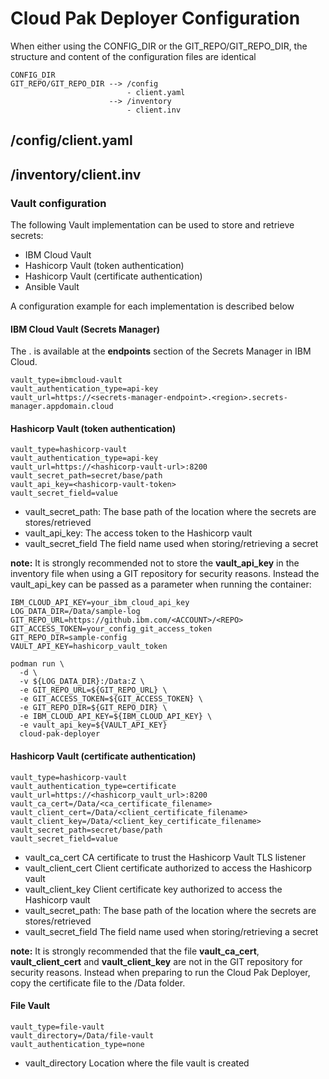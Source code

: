 # Cloud Pak Deployer Configuration

When either using the CONFIG_DIR or the GIT_REPO/GIT_REPO_DIR, the structure and content of the configuration files are identical

```
CONFIG_DIR  
GIT_REPO/GIT_REPO_DIR --> /config
                          - client.yaml
                      --> /inventory
                          - client.inv
```

## /config/client.yaml


## /inventory/client.inv


### Vault configuration

The following Vault implementation can be used to store and retrieve secrets:
- IBM Cloud Vault
- Hashicorp Vault (token authentication)
- Hashicorp Vault (certificate authentication)
- Ansible Vault

A configuration example for each implementation is described below

#### IBM Cloud Vault (Secrets Manager)

The <secrets-manager-endpoint>.<region> is available at the **endpoints** section of the Secrets Manager in IBM Cloud.
```
vault_type=ibmcloud-vault
vault_authentication_type=api-key
vault_url=https://<secrets-manager-endpoint>.<region>.secrets-manager.appdomain.cloud
```

#### Hashicorp Vault (token authentication)

```
vault_type=hashicorp-vault
vault_authentication_type=api-key
vault_url=https://<hashicorp-vault-url>:8200
vault_secret_path=secret/base/path
vault_api_key=<hashicorp-vault-token>
vault_secret_field=value
```

- vault_secret_path:
  The base path of the location where the secrets are stores/retrieved
- vault_api_key:
  The access token to the Hashicorp vault
- vault_secret_field
  The field name used when storing/retrieving a secret

**note:**
It is strongly recommended not to store the **vault_api_key** in the inventory file when using a GIT repository for security reasons. Instead the vault_api_key can be passed as a parameter when running the container:
```
IBM_CLOUD_API_KEY=your_ibm_cloud_api_key
LOG_DATA_DIR=/Data/sample-log
GIT_REPO_URL=https://github.ibm.com/<ACCOUNT>/<REPO>
GIT_ACCESS_TOKEN=your_config_git_access_token
GIT_REPO_DIR=sample-config
VAULT_API_KEY=hashicorp_vault_token

podman run \
  -d \
  -v ${LOG_DATA_DIR}:/Data:Z \
  -e GIT_REPO_URL=${GIT_REPO_URL} \
  -e GIT_ACCESS_TOKEN=${GIT_ACCESS_TOKEN} \
  -e GIT_REPO_DIR=${GIT_REPO_DIR} \
  -e IBM_CLOUD_API_KEY=${IBM_CLOUD_API_KEY} \
  -e vault_api_key=${VAULT_API_KEY}
  cloud-pak-deployer
```

#### Hashicorp Vault (certificate authentication)

```
vault_type=hashicorp-vault
vault_authentication_type=certificate
vault_url=https://<hashicorp_vault_url>:8200
vault_ca_cert=/Data/<ca_certificate_filename>
vault_client_cert=/Data/<client_certificate_filename>
vault_client_key=/Data/<client_key_certificate_filename>
vault_secret_path=secret/base/path
vault_secret_field=value
```

- vault_ca_cert
  CA certificate to trust the Hashicorp Vault TLS listener
- vault_client_cert
  Client certificate authorized to access the Hashicorp vault
- vault_client_key
  Client certificate key authorized to access the Hashicorp vault
- vault_secret_path:
  The base path of the location where the secrets are stores/retrieved
- vault_secret_field
  The field name used when storing/retrieving a secret

**note:**
It is strongly recommended that the file **vault_ca_cert**, **vault_client_cert** and **vault_client_key** are not in the GIT repository for security reasons. Instead when preparing to run the Cloud Pak Deployer, copy the certificate file to the /Data folder.

#### File Vault 
```
vault_type=file-vault
vault_directory=/Data/file-vault
vault_authentication_type=none
```

- vault_directory
  Location where the file vault is created
